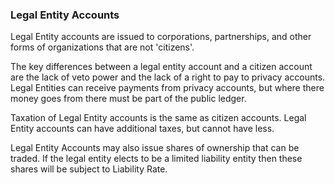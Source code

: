 ### Legal Entity Accounts



Legal Entity accounts are issued to corporations, partnerships, and other forms of organizations that are not 'citizens'.


The key differences between a legal entity account and a citizen account are the lack of veto power and the lack of a right to pay to privacy accounts. Legal Entities can receive payments from privacy accounts, but where there money goes from there must be part of the public ledger.


Taxation of Legal Entity accounts is the same as citizen accounts. Legal Entity accounts can have additional taxes, but cannot have less.

Legal Entity Accounts may also issue shares of ownership that can be traded.  If the legal entity elects to be a limited liability entity then these shares will be subject to Liability Rate.
